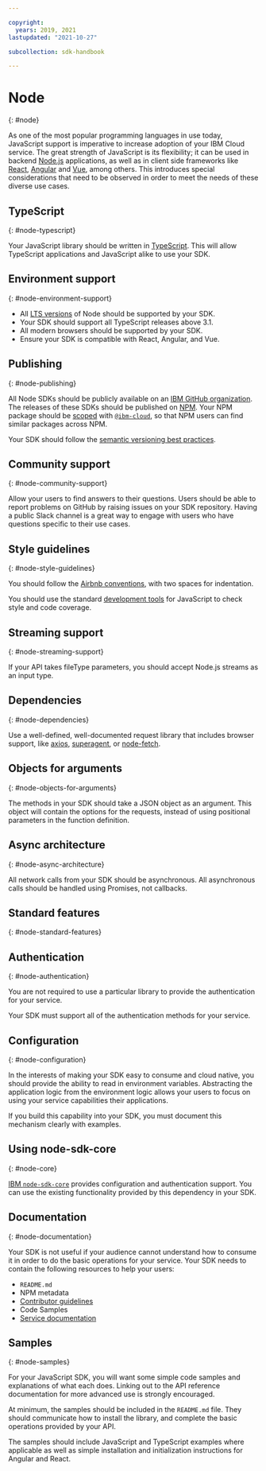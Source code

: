 ```yaml
---

copyright:
  years: 2019, 2021
lastupdated: "2021-10-27"

subcollection: sdk-handbook

---
```


# Node
{: #node}

As one of the most popular programming languages in use today, JavaScript support is imperative to increase adoption of your IBM Cloud service.  The great strength of JavaScript is its flexibility; it can be used in backend [Node.js](https://nodejs.org/) applications, as well as in client side frameworks like [React](https://reactjs.org/), [Angular](https://angularjs.org/) and [Vue](https://vuejs.org/), among others.  This introduces special considerations that need to be observed in order to meet the needs of these diverse use cases.

## TypeScript
{: #node-typescript}

Your JavaScript library should be written in [TypeScript](https://www.typescriptlang.org/).  This will allow TypeScript applications and JavaScript alike to use your SDK.

## Environment support
{: #node-environment-support}

* All [LTS versions](https://nodejs.org/en/about/releases/) of Node should be supported by your SDK.
* Your SDK should support all TypeScript releases above 3.1.
* All modern browsers should be supported by your SDK.
* Ensure your SDK is compatible with React, Angular, and Vue.

## Publishing
{: #node-publishing}

All Node SDKs should be publicly available on an [IBM GitHub organization](/docs/sdk-handbook?topic=sdk-handbook-distribution#distribution-opensrc).  The releases of these SDKs should be published on [NPM](https://www.npmjs.com/). Your NPM package should be [scoped](https://docs.npmjs.com/creating-and-publishing-scoped-public-packages#creating-a-scoped-public-package) with [`@ibm-cloud`](https://www.npmjs.com/search?q=%40ibm-cloud), so that NPM users can find similar packages across NPM.

Your SDK should follow the [semantic versioning best practices](/docs/sdk-handbook?topic=sdk-handbook-distribution#distribution-semver).

## Community support
{: #node-community-support}

Allow your users to find answers to their questions.  Users should be able to report problems on GitHub by raising issues on your SDK repository.  Having a public Slack channel is a great way to engage with users who have questions specific to their use cases.


## Style guidelines
{: #node-style-guidelines}

You should follow the [Airbnb conventions](https://github.com/airbnb/javascript), with two spaces for indentation.

You should use the standard [development tools](/docs/sdk-handbook?topic=sdk-handbook-devtools) for JavaScript to check style and code coverage.

## Streaming support
{: #node-streaming-support}

If your API takes fileType parameters, you should accept Node.js streams as an input type.

## Dependencies
{: #node-dependencies}

Use a well-defined, well-documented request library that includes browser support, like [axios](https://github.com/axios/axios), [superagent](https://github.com/visionmedia/superagent), or [node-fetch](https://github.com/node-fetch/node-fetch).

## Objects for arguments
{: #node-objects-for-arguments}

The methods in your SDK should take a JSON object as an argument. This object will contain the options for the requests, instead of using positional parameters in the function definition.

## Async architecture
{: #node-async-architecture}

All network calls from your SDK should be asynchronous. All asynchronous calls should be handled using Promises, not callbacks.


## Standard features
{: #node-standard-features}

## Authentication
{: #node-authentication}

You are not required to use a particular library to provide the authentication for your service.

Your SDK must support all of the authentication methods for your service.

## Configuration
{: #node-configuration}

In the interests of making your SDK easy to consume and cloud native, you should provide the ability to read in environment variables.  Abstracting the application logic from the environment logic allows your users to focus on using your service capabilities their applications.

If you build this capability into your SDK, you must document this mechanism clearly with examples.

## Using node-sdk-core
{: #node-core}

[IBM `node-sdk-core`](https://github.com/IBM/node-sdk-core) provides configuration and authentication support. You can use the existing functionality provided by this dependency in your SDK.


## Documentation
{: #node-documentation}

Your SDK is not useful if your audience cannot understand how to consume it in order to do the basic operations for your service. Your SDK needs to contain the following resources to help your users:

* `README.md`
* NPM metadata
* [Contributor guidelines](/docs/sdk-handbook?topic=sdk-handbook-documentation#sdk-contributor-docs)
* Code Samples
* [Service documentation](/docs/sdk-handbook?topic=sdk-handbook-documentation)

## Samples
{: #node-samples}

For your JavaScript SDK, you will want some simple code samples and explanations of what each does.  Linking out to the API reference documentation for more advanced use is strongly encouraged.

At minimum, the samples should be included in the `README.md` file. They should communicate how to install the library, and complete the basic operations provided by your API.

The samples should include JavaScript and TypeScript examples where applicable as well as simple installation and initialization instructions for Angular and React.
